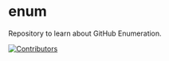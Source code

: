 # enum
Repository to learn about GitHub Enumeration.













[![Contributors](https://img.shields.io/badge/Contributors-2-brightgreen)](https://github.com/EurydiceCorp/enum/graphs/contributors)
